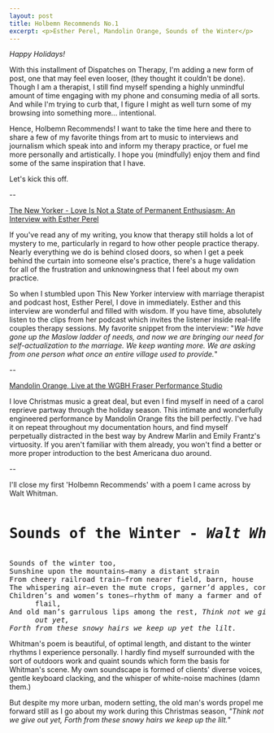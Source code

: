 ```yaml
---
layout: post
title: Holbemn Recommends No.1
excerpt: <p>Esther Perel, Mandolin Orange, Sounds of the Winter</p>
---
```



*Happy Holidays!*

With this installment of Dispatches on Therapy, I'm adding a new form of post, one that may feel even looser, (they thought it couldn't be done). Though I am a therapist, I still find myself spending a highly unmindful amount of time engaging with my phone and consuming media of all sorts. And while I'm trying to curb that, I figure I might as well turn some of my browsing into something more... intentional.

Hence, Holbemn Recommends! I want to take the time here and there to share a few of my favorite things from art to music to interviews and journalism which speak into and inform my therapy practice, or fuel me more personally and artistically. I hope you (mindfully) enjoy them and find some of the same inspiration that I have.

Let's kick this off.

--

[The New Yorker - Love Is Not a State of Permanent Enthusiasm: An Interview with Esther Perel](https://www.newyorker.com/culture/the-new-yorker-interview/love-is-not-a-permanent-state-of-enthusiasm-an-interview-with-esther-perel)

If you've read any of my writing, you know that therapy still holds a lot of mystery to me, particularly in regard to how other people practice therapy. Nearly everything we do is behind closed doors, so when I get a peek behind the curtain into someone else's practice, there's a huge validation for all of the frustration and unknowingness that I feel about my own practice.

So when I stumbled upon This New Yorker interview with marriage therapist and podcast host, Esther Perel, I dove in immediately. Esther and this interview are wonderful and filled with wisdom. If you have time, absolutely listen to the clips from her podcast which invites the listener inside real-life couples therapy sessions. My favorite snippet from the interview: "*We have gone up the Maslow ladder of needs, and now we are bringing our need for self-actualization to the marriage. We keep wanting more. We are asking from one person what once an entire village used to provide.*"

--

[Mandolin Orange, Live at the WGBH Fraser Performance Studio](https://www.youtube.com/watch?v=EdP8S0uKP5U)

I love Christmas music a great deal, but even I find myself in need of a carol reprieve partway through the holiday season. This intimate and wonderfully engineered performance by Mandolin Orange fits the bill perfectly. I've had it on repeat throughout my documentation hours, and find myself perpetually distracted in the best way by Andrew Marlin and Emily Frantz's virtuosity. If you aren't familiar with them already, you won't find a better or more proper introduction to the best Americana duo around.

--

I'll close my first 'Holbemn Recommends' with a poem I came across by Walt Whitman.

<pre>
<h1>Sounds of the Winter - <em>Walt Whitman</em></h1>
Sounds of the winter too,
Sunshine upon the mountains—many a distant strain
From cheery railroad train—from nearer field, barn, house
The whispering air—even the mute crops, garner’d apples, corn,
Children’s and women’s tones—rhythm of many a farmer and of
      flail,
And old man’s garrulous lips among the rest, <em>Think not we give</em>
      <em>out yet,</em>
<em>Forth from these snowy hairs we keep up yet the lilt.</em>
</pre>

Whitman's poem is beautiful, of optimal length, and distant to the winter rhythms I experience personally. I hardly find myself surrounded with the sort of outdoors work and quaint sounds which form the basis for Whitman's scene. My own soundscape is formed of clients' diverse voices, gentle keyboard clacking, and the whisper of white-noise machines (damn them.)

But despite my more urban, modern setting, the old man's words propel me forward still as I go about my work during this Christmas season, <em>"Think not we give out yet, Forth from these snowy hairs we keep up the lilt."</em>

